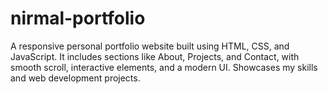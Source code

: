# nirmal-portfolio
A responsive personal portfolio website built using HTML, CSS, and JavaScript. It includes sections like About, Projects, and Contact, with smooth scroll, interactive elements, and a modern UI. Showcases my skills and web development projects.
